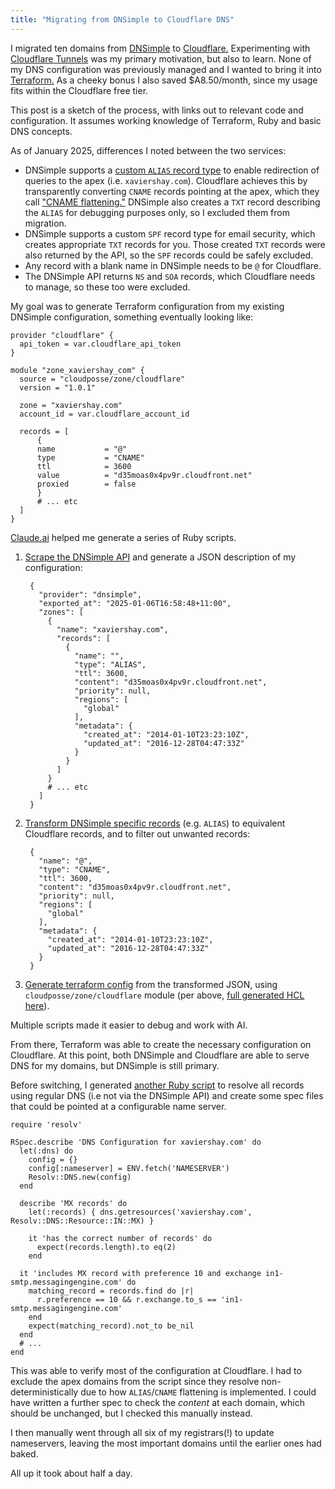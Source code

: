 ```yaml
---
title: "Migrating from DNSimple to Cloudflare DNS"
---
```


I migrated ten domains from [DNSimple](https://dnsimple.com/) to
[Cloudflare.](https://www.cloudflare.com/) Experimenting with [Cloudflare
Tunnels](https://developers.cloudflare.com/cloudflare-one/connections/connect-networks/) was my primary motivation, but also to learn. None of my DNS configuration was previously managed and I
wanted to bring it into [Terraform.](https://www.terraform.io/) As a cheeky
bonus I also saved $A8.50/month, since my usage fits within the Cloudflare free
tier.

This post is a sketch of the process, with links out to relevant code and
configuration. It assumes working knowledge of Terraform, Ruby and basic DNS concepts.

As of January 2025, differences I noted between the two services:

* DNSimple supports a [custom `ALIAS` record
  type](https://support.dnsimple.com/articles/alias-record/) to enable
  redirection of queries
  to the apex (i.e. `xaviershay.com`).
  Cloudflare achieves this by transparently converting `CNAME` records
  pointing at the apex, which they call ["CNAME
  flattening."](https://developers.cloudflare.com/dns/cname-flattening/)
  DNSimple also creates a `TXT` record describing the `ALIAS`
  for debugging purposes only, so I excluded them from migration.
* DNSimple supports a custom `SPF` record type for email security, which creates
  appropriate `TXT` records for you. Those created `TXT` records were also
  returned by the API, so the `SPF` records could be safely excluded.
* Any record with a blank name in DNSimple needs to be `@` for Cloudflare.
* The DNSimple API returns `NS` and `SOA` records, which Cloudflare needs to
  manage, so these too were excluded.

My goal was to generate Terraform configuration from my existing DNSimple
configuration, something eventually looking like:

    provider "cloudflare" {
      api_token = var.cloudflare_api_token
    }

    module "zone_xaviershay_com" {
      source = "cloudposse/zone/cloudflare"
      version = "1.0.1"

      zone = "xaviershay.com"
      account_id = var.cloudflare_account_id
    
      records = [
          {
          name           = "@"
          type           = "CNAME"
          ttl            = 3600
          value          = "d35moas0x4pv9r.cloudfront.net"
          proxied        = false
          }
          # ... etc
      ]
    }

[Claude.ai](https://claude.ai/) helped me generate a series of Ruby scripts.

1. [Scrape the DNSimple
  API](https://github.com/xaviershay/server-config/blob/main/terraform/bin/dnsimple-to-json)
  and generate a JSON description of my configuration:

        {
          "provider": "dnsimple",
          "exported_at": "2025-01-06T16:58:48+11:00",
          "zones": [
            {
              "name": "xaviershay.com",
              "records": [
                {
                  "name": "",
                  "type": "ALIAS",
                  "ttl": 3600,
                  "content": "d35moas0x4pv9r.cloudfront.net",
                  "priority": null,
                  "regions": [
                    "global"
                  ],
                  "metadata": {
                    "created_at": "2014-01-10T23:23:10Z",
                    "updated_at": "2016-12-28T04:47:33Z"
                  }
                }
              ]
            }
            # ... etc
          ]
        }

2. [Transform DNSimple specific records](https://github.com/xaviershay/server-config/blob/main/terraform/bin/dnsimple-to-json) (e.g. `ALIAS`) to equivalent Cloudflare
  records, and to filter out unwanted records:

        {
          "name": "@",
          "type": "CNAME",
          "ttl": 3600,
          "content": "d35moas0x4pv9r.cloudfront.net",
          "priority": null,
          "regions": [
            "global"
          ],
          "metadata": {
            "created_at": "2014-01-10T23:23:10Z",
            "updated_at": "2016-12-28T04:47:33Z"
          }
        }

3. [Generate terraform config](https://github.com/xaviershay/server-config/blob/main/terraform/bin/json-to-cloudflare-terraform) from the transformed JSON, using
  `cloudposse/zone/cloudflare` module (per above, [full generated HCL here](https://github.com/xaviershay/server-config/blob/main/terraform/dns.tf)).

Multiple scripts made it easier to debug and work with AI.

From there, Terraform was able to create the necessary configuration on
Cloudflare. At this point, both DNSimple and Cloudflare are able to serve DNS
for my domains, but DNSimple is still primary.

Before switching, I generated [another Ruby script](https://github.com/xaviershay/server-config/blob/main/terraform/bin/generate-dns-spec)
to resolve all records using
regular DNS (i.e not via the DNSimple API) and create some spec files that could
be pointed at a configurable name server.

    require 'resolv'
    
    RSpec.describe 'DNS Configuration for xaviershay.com' do
      let(:dns) do
        config = {}
        config[:nameserver] = ENV.fetch('NAMESERVER')
        Resolv::DNS.new(config)
      end
    
      describe 'MX records' do
        let(:records) { dns.getresources('xaviershay.com', Resolv::DNS::Resource::IN::MX) }
      
        it 'has the correct number of records' do
          expect(records.length).to eq(2)
        end
      
      it 'includes MX record with preference 10 and exchange in1-smtp.messagingengine.com' do
        matching_record = records.find do |r|
          r.preference == 10 && r.exchange.to_s == 'in1-smtp.messagingengine.com'
        end
        expect(matching_record).not_to be_nil
      end
      # ...
    end

This was able to verify most of the
configuration at Cloudflare. I had to exclude the apex domains from the script
since they resolve non-deterministically due to how `ALIAS`/`CNAME` flattening is implemented. I
could have written a further spec to check the _content_ at each domain, which
should be unchanged, but I checked this manually instead.

I then manually went through all six of my registrars(!) to update nameservers,
leaving the most important domains until the earlier ones had baked.

All up it took about half a day.